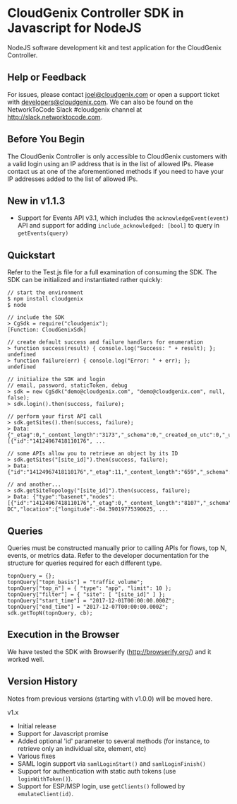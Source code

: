  
# CloudGenix Controller SDK in Javascript for NodeJS
NodeJS software development kit and test application for the CloudGenix Controller.

## Help or Feedback
For issues, please contact joel@cloudgenix.com or open a support ticket with developers@cloudgenix.com.  We can also be found on the NetworkToCode Slack #cloudgenix channel at http://slack.networktocode.com.

## Before You Begin
The CloudGenix Controller is only accessible to CloudGenix customers with a valid login using an IP address that is in the list of allowed IPs. Please contact us at one of the aforementioned methods if you need to have your IP addresses added to the list of allowed IPs.

## New in v1.1.3
- Support for Events API v3.1, which includes the ```acknowledgeEvent(event)``` API and support for adding ```include_acknowledged: [bool]``` to query in ```getEvents(query)```

## Quickstart
Refer to the Test.js file for a full examination of consuming the SDK.  The SDK can be initialized and instantiated rather quickly:
``` 
// start the environment
$ npm install cloudgenix
$ node

// include the SDK
> CgSdk = require("cloudgenix");
[Function: CloudGenixSdk]

// create default success and failure handlers for enumeration
> function success(result) { console.log("Success: " + result); };
undefined
> function failure(err) { console.log("Error: " + err); };
undefined 

// initialize the SDK and login
// email, password, staticToken, debug
> sdk = new CgSdk("demo@cloudgenix.com", "demo@cloudgenix.com", null, false);
> sdk.login().then(success, failure);

// perform your first API call
> sdk.getSites().then(success, failure); 
> Data: {"_etag":0,"_content_length":"3173","_schema":0,"_created_on_utc":0,"_updated_on_utc":0,"_status_code":"200","_request_id":"1513104977242013899996721814543863209018","count":5,"items":[{"id":"14124967418110176", ...

// some APIs allow you to retrieve an object by its ID
> sdk.getSites("[site_id]").then(success, failure); 
> Data: {"id":"14124967418110176","_etag":11,"_content_length":"659","_schema":2,"_created_on_utc":14124967418110177,"_updated_on_utc":15111302532530128,"_status_code":"200","_request_id":"1516730421562008900000023387484663434125",...

// and another...
> sdk.getSiteTopology("[site_id]").then(success, failure);
> Data: {"type":"basenet","nodes":[{"id":"14124967418110176","_etag":0,"_content_length":"8107","_schema":0,"_created_on_utc":14124967418110177,"_updated_on_utc":0,"_status_code":"200","_request_id":"1513105335429012499995707288186023842012","tenant_id":"101","type":"SITE","name":"Atlanta DC","location":{"longitude":-84.39019775390625, ...
```

## Queries
Queries must be constructed manually prior to calling APIs for flows, top N, events, or metrics data.  Refer to the developer documentation for the structure for queries required for each different type.
```
topnQuery = {};
topnQuery["topn_basis"] = "traffic_volume";
topnQuery["top_n"] = { "type": "app", "limit": 10 };
topnQuery["filter"] = { "site": [ "[site_id]" ] };
topnQuery["start_time"] = "2017-12-01T00:00:00.000Z";
topnQuery["end_time"] = "2017-12-07T00:00:00.000Z";
sdk.getTopN(topnQuery, cb);
```

## Execution in the Browser
We have tested the SDK with Browserify (http://browserify.org/) and it worked well.

## Version History
Notes from previous versions (starting with v1.0.0) will be moved here.

v1.x
- Initial release
- Support for Javascript promise
- Added optional 'id' parameter to several methods (for instance, to retrieve only an individual site, element, etc)
- Various fixes
- SAML login support via ```samlLoginStart()``` and ```samlLoginFinish()```
- Support for authentication with static auth tokens (use ```loginWithToken()```).
- Support for ESP/MSP login, use ```getClients()``` followed by ```emulateClient(id)```.

